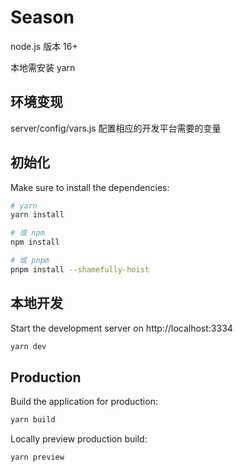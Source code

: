 # Season

node.js 版本 16+

本地需安装 yarn

## 环境变现

server/config/vars.js 配置相应的开发平台需要的变量

## 初始化

Make sure to install the dependencies:

```bash
# yarn
yarn install

# 或 npm
npm install

# 或 pnpm
pnpm install --shamefully-hoist
```

## 本地开发

Start the development server on http://localhost:3334

```bash
yarn dev
```

## Production

Build the application for production:

```bash
yarn build
```

Locally preview production build:

```bash
yarn preview
```
